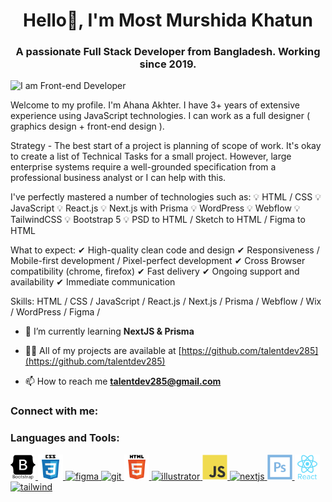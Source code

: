 <h1 align="center">Hello👋, I'm Most Murshida Khatun</h1>
<h3 align="center">A passionate Full Stack Developer from Bangladesh. Working since 2019.</h3>

![I am Front-end Developer ](https://res.cloudinary.com/practicaldev/image/fetch/s--2bZIjPGC--/c_limit%2Cf_auto%2Cfl_progressive%2Cq_66%2Cw_880/https://i.pinimg.com/originals/ef/2d/b0/ef2db0885d94fd149a4b7914923bb2a3.gif)

Welcome to my profile. I'm Ahana Akhter.
I have 3+ years of extensive experience using JavaScript technologies. I can work as a full designer ( graphics design + front-end design ).

Strategy - The best start of a project is planning of scope of work. It's okay to create a list of Technical Tasks for a small project. However, large enterprise systems require a well-grounded specification from a professional business analyst or I can help with this.

I've perfectly mastered a number of technologies such as:
💡 HTML / CSS
💡 JavaScript
💡 React.js
💡 Next.js with Prisma
💡 WordPress
💡 Webflow
💡 TailwindCSS
💡 Bootstrap 5
💡 PSD to HTML / Sketch to HTML / Figma to HTML

What to expect:
✔ High-quality clean code and design
✔ Responsiveness / Mobile-first development / Pixel-perfect development
✔ Cross Browser compatibility (chrome, firefox)
✔ Fast delivery
✔ Ongoing support and availability
✔ Immediate communication

Skills: HTML / CSS / JavaScript / React.js / Next.js / Prisma / Webflow / Wix / WordPress / Figma /

- 🌱 I’m currently learning **NextJS & Prisma**

- 👨‍💻 All of my projects are available at [https://github.com/talentdev285](https://github.com/talentdev285)

- 📫 How to reach me **talentdev285@gmail.com**

<h3 align="left">Connect with me:</h3>
<p align="left">
</p>

<h3 align="left">Languages and Tools:</h3>
<p align="left"> <a href="https://getbootstrap.com" target="_blank" rel="noreferrer"> <img src="https://raw.githubusercontent.com/devicons/devicon/master/icons/bootstrap/bootstrap-plain-wordmark.svg" alt="bootstrap" width="40" height="40"/> </a> <a href="https://www.w3schools.com/css/" target="_blank" rel="noreferrer"> <img src="https://raw.githubusercontent.com/devicons/devicon/master/icons/css3/css3-original-wordmark.svg" alt="css3" width="40" height="40"/> </a> <a href="https://www.figma.com/" target="_blank" rel="noreferrer"> <img src="https://www.vectorlogo.zone/logos/figma/figma-icon.svg" alt="figma" width="40" height="40"/> </a> <a href="https://git-scm.com/" target="_blank" rel="noreferrer"> <img src="https://www.vectorlogo.zone/logos/git-scm/git-scm-icon.svg" alt="git" width="40" height="40"/> </a> <a href="https://www.w3.org/html/" target="_blank" rel="noreferrer"> <img src="https://raw.githubusercontent.com/devicons/devicon/master/icons/html5/html5-original-wordmark.svg" alt="html5" width="40" height="40"/> </a> <a href="https://www.adobe.com/in/products/illustrator.html" target="_blank" rel="noreferrer"> <img src="https://www.vectorlogo.zone/logos/adobe_illustrator/adobe_illustrator-icon.svg" alt="illustrator" width="40" height="40"/> </a> <a href="https://developer.mozilla.org/en-US/docs/Web/JavaScript" target="_blank" rel="noreferrer"> <img src="https://raw.githubusercontent.com/devicons/devicon/master/icons/javascript/javascript-original.svg" alt="javascript" width="40" height="40"/> </a> <a href="https://nextjs.org/" target="_blank" rel="noreferrer"> <img src="https://cdn.worldvectorlogo.com/logos/nextjs-2.svg" alt="nextjs" width="40" height="40"/> </a> <a href="https://www.photoshop.com/en" target="_blank" rel="noreferrer"> <img src="https://raw.githubusercontent.com/devicons/devicon/master/icons/photoshop/photoshop-line.svg" alt="photoshop" width="40" height="40"/> </a> <a href="https://reactjs.org/" target="_blank" rel="noreferrer"> <img src="https://raw.githubusercontent.com/devicons/devicon/master/icons/react/react-original-wordmark.svg" alt="react" width="40" height="40"/> </a> <a href="https://tailwindcss.com/" target="_blank" rel="noreferrer"> <img src="https://www.vectorlogo.zone/logos/tailwindcss/tailwindcss-icon.svg" alt="tailwind" width="40" height="40"/> </a> </p>
